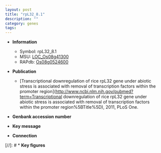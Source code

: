 ```yaml
---
layout: post
title: "rpL32_8.1"
description: ""
category: genes
tags: 
---
```


* **Information**  
    + Symbol: rpL32_8.1  
    + MSU: [LOC_Os08g41300](http://rice.plantbiology.msu.edu/cgi-bin/ORF_infopage.cgi?orf=LOC_Os08g41300)  
    + RAPdb: [Os08g0524600](http://rapdb.dna.affrc.go.jp/viewer/gbrowse_details/irgsp1?name=Os08g0524600)  

* **Publication**  
    + [Transcriptional downregulation of rice rpL32 gene under abiotic stress is associated with removal of transcription factors within the promoter region](http://www.ncbi.nlm.nih.gov/pubmed?term=Transcriptional downregulation of rice rpL32 gene under abiotic stress is associated with removal of transcription factors within the promoter region%5BTitle%5D), 2011, PLoS One.

* **Genbank accession number**  

* **Key message**  

* **Connection**  

[//]: # * **Key figures**  


